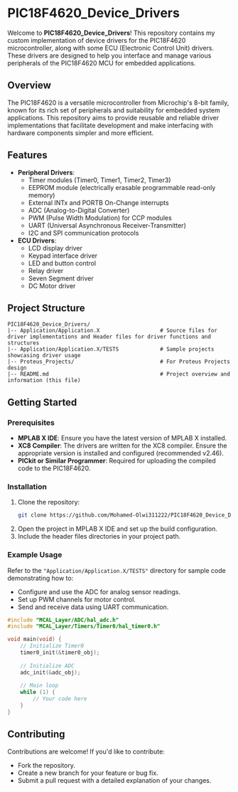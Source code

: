 # PIC18F4620_Device_Drivers

Welcome to **PIC18F4620_Device_Drivers**! This repository contains my custom implementation of device drivers for the PIC18F4620 microcontroller, along with some ECU (Electronic Control Unit) drivers. These drivers are designed to help you interface and manage various peripherals of the PIC18F4620 MCU for embedded applications.

## Overview

The PIC18F4620 is a versatile microcontroller from Microchip's 8-bit family, known for its rich set of peripherals and suitability for embedded system applications. This repository aims to provide reusable and reliable driver implementations that facilitate development and make interfacing with hardware components simpler and more efficient.

## Features
- **Peripheral Drivers**:
  - Timer modules (Timer0, Timer1, Timer2, Timer3)
  - EEPROM module (electrically erasable programmable read-only memory)
  - External INTx and PORTB On-Change interrupts
  - ADC (Analog-to-Digital Converter)
  - PWM (Pulse Width Modulation) for CCP modules
  - UART (Universal Asynchronous Receiver-Transmitter)
  - I2C and SPI communication protocols
- **ECU Drivers**:
  - LCD display driver
  - Keypad interface driver
  - LED and button control
  - Relay driver
  - Seven Segment driver
  - DC Motor driver

## Project Structure

```
PIC18F4620_Device_Drivers/
|-- Application/Application.X                   # Source files for driver implementations and Header files for driver functions and structures
|-- Application/Application.X/TESTS             # Sample projects showcasing driver usage
|-- Proteus_Projects/                           # For Proteus Projects design
|-- README.md                                   # Project overview and information (this file)
```

## Getting Started

### Prerequisites
- **MPLAB X IDE**: Ensure you have the latest version of MPLAB X installed.
- **XC8 Compiler**: The drivers are written for the XC8 compiler. Ensure the appropriate version is installed and configured (recommended v2.46).
- **PICkit or Similar Programmer**: Required for uploading the compiled code to the PIC18F4620.

### Installation
1. Clone the repository:
   ```bash
   git clone https://github.com/Mohamed-Olwi311222/PIC18F4620_Device_Drivers.git
   ```
2. Open the project in MPLAB X IDE and set up the build configuration.
3. Include the header files directories in your project path.

### Example Usage
Refer to the `"Application/Application.X/TESTS"` directory for sample code demonstrating how to:
- Configure and use the ADC for analog sensor readings.
- Set up PWM channels for motor control.
- Send and receive data using UART communication.

```c
#include "MCAL_Layer/ADC/hal_adc.h"
#include "MCAL_Layer/Timers/Timer0/hal_timer0.h"

void main(void) {
    // Initialize Timer0
    timer0_init(&timer0_obj);
    
    // Initialize ADC
    adc_init(&adc_obj);
    
    // Main loop
    while (1) {
        // Your code here
    }
}
```

## Contributing
Contributions are welcome! If you'd like to contribute:
- Fork the repository.
- Create a new branch for your feature or bug fix.
- Submit a pull request with a detailed explanation of your changes.

